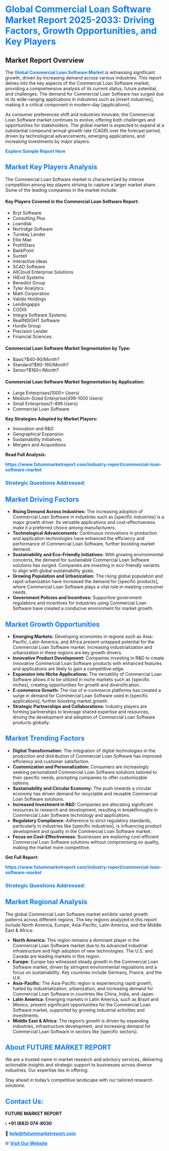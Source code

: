 <h1 style="color: #007BFF;">Global Commercial Loan Software Market Report 2025-2033: Driving Factors, Growth Opportunities, and Key Players</h1>

<section id="overview">
<h2>Market Report Overview</h2>
<p>The <a href="https://www.futuremarketreport.com/industry-report/commercial-loan-software-market" style="color: #007BFF; text-decoration: none;"><strong>Global Commercial Loan Software Market</strong></a> is witnessing significant growth, driven by increasing demand across various industries. This report delves into the key aspects of the Commercial Loan Software market, providing a comprehensive analysis of its current status, future potential, and challenges. The demand for Commercial Loan Software has surged due to its wide-ranging applications in industries such as [insert industries], making it a critical component in modern-day [applications].</p>
<p>As consumer preferences shift and industries innovate, the Commercial Loan Software market continues to evolve, offering both challenges and opportunities for stakeholders. The global market is expected to expand at a substantial compound annual growth rate (CAGR) over the forecast period, driven by technological advancements, emerging applications, and increasing investments by major players.</p>
</section>

<section id="overview">
<p><a href="https://www.futuremarketreport.com/request-sample/reportId=111841" style="color: #007BFF; text-decoration: none;"><strong>Explore Sample Report Here</strong></a></p>
</section>

<section id="key-players">
<h2 style="color: #007BFF;">Market Key Players Analysis</h2>
<p>The Commercial Loan Software market is characterized by intense competition among key players striving to capture a larger market share. Some of the leading companies in the market include:</p>
<h4>Key Players Covered in the Commercial Loan Software Report:</h4>
<ul><li>Bryt Software</li><li>Consulting Plus</li><li>Loandisk</li><li>Nortridge Software</li><li>Turnkey Lender</li><li>Ellie Mae</li><li>ProfitStars</li><li>BankPoint</li><li>Suntell</li><li>Interactive Ideas</li><li>SCAD Software</li><li>AllCloud Enterprise Solutions</li><li>HiEnd Systems</li><li>Benedict Group</li><li>Tyler Analytics</li><li>Math Corporation</li><li>Validis Holdings</li><li>Lendingapps</li><li>CODIX</li><li>Integra Software Systems</li><li>RealINSIGHT Software</li><li>Hurdle Group</li><li>Precision Lender</li><li>Financial Sciences</li></ul>
<h4>Commercial Loan Software Market Segmentation by Type:</h4>
<ul><li>Basic?$40-90/Month?</li><li>Standard?$90-160/Month?</li><li>Senior?$160+/Month?</li></ul>

<h4>Commercial Loan Software Market Segmentation by Application:</h4>
<ul><li>Large Enterprises(1000+ Users)</li><li>Medium-Sized Enterprise(499-1000 Users)</li><li>Small Enterprises(1-499 Users)</li><li>Commercial Loan Software</li></ul>
<p><strong>Key Strategies Adopted by Market Players:</strong></p>
<ul>
<li>Innovation and R&D</li>
<li>Geographical Expansion</li>
<li>Sustainability Initiatives</li>
<li>Mergers and Acquisitions</li>
</ul>
</section>

<section>
<p><strong>Read Full Analysis: </strong></p><a href="https://www.futuremarketreport.com/industry-report/commercial-loan-software-market" style="color: #007BFF; text-decoration: none;"><strong>https://www.futuremarketreport.com/industry-report/commercial-loan-software-market</strong></a>
<h3 style="color: #007BFF;">Strategic Questions Addressed:</h3>
</section>

<section id="driving-factors">
<h2 style="color: #007BFF;">Market Driving Factors</h2>
<ul>
<li><strong>Rising Demand Across Industries:</strong> The increasing adoption of Commercial Loan Software in industries such as [specific industries] is a major growth driver. Its versatile applications and cost-effectiveness make it a preferred choice among manufacturers.</li>
<li><strong>Technological Advancements:</strong> Continuous innovations in production and application technologies have enhanced the efficiency and performance of Commercial Loan Software, further boosting market demand.</li>
<li><strong>Sustainability and Eco-Friendly Initiatives:</strong> With growing environmental concerns, the demand for sustainable Commercial Loan Software solutions has surged. Companies are investing in eco-friendly variants to align with global sustainability goals.</li>
<li><strong>Growing Population and Urbanization:</strong> The rising global population and rapid urbanization have increased the demand for [specific products], where Commercial Loan Software plays a vital role in meeting consumer needs.</li>
<li><strong>Government Policies and Incentives:</strong> Supportive government regulations and incentives for industries using Commercial Loan Software have created a conducive environment for market growth.</li>
</ul>
</section>

<section id="growth-opportunities">
<h2 style="color: #007BFF;">Market Growth Opportunities</h2>
<ul>
<li><strong>Emerging Markets:</strong> Developing economies in regions such as Asia-Pacific, Latin America, and Africa present untapped potential for the Commercial Loan Software market. Increasing industrialization and urbanization in these regions are key growth drivers.</li>
<li><strong>Innovative Product Development:</strong> Companies investing in R&D to create innovative Commercial Loan Software products with enhanced features and applications are likely to gain a competitive edge.</li>
<li><strong>Expansion into Niche Applications:</strong> The versatility of Commercial Loan Software allows it to be utilized in niche markets such as [specific niches], creating opportunities for growth and diversification.</li>
<li><strong>E-commerce Growth:</strong> The rise of e-commerce platforms has created a surge in demand for Commercial Loan Software used in [specific applications], further boosting market growth.</li>
<li><strong>Strategic Partnerships and Collaborations:</strong> Industry players are forming partnerships to leverage shared expertise and resources, driving the development and adoption of Commercial Loan Software products globally.</li>
</ul>
</section>

<section id="trending-factors">
<h2 style="color: #007BFF;">Market Trending Factors</h2>
<ul>
<li><strong>Digital Transformation:</strong> The integration of digital technologies in the production and distribution of Commercial Loan Software has improved efficiency and customer satisfaction.</li>
<li><strong>Customization and Personalization:</strong> Consumers are increasingly seeking personalized Commercial Loan Software solutions tailored to their specific needs, prompting companies to offer customizable options.</li>
<li><strong>Sustainability and Circular Economy:</strong> The push towards a circular economy has driven demand for recyclable and reusable Commercial Loan Software solutions.</li>
<li><strong>Increased Investment in R&D:</strong> Companies are allocating significant resources to research and development, resulting in breakthroughs in Commercial Loan Software technology and applications.</li>
<li><strong>Regulatory Compliance:</strong> Adherence to strict regulatory standards, particularly in industries like [specific industries], is influencing product development and quality in the Commercial Loan Software market.</li>
<li><strong>Focus on Cost-Effectiveness:</strong> Businesses are exploring cost-efficient Commercial Loan Software solutions without compromising on quality, making the market more competitive.</li>
</ul>
</section>

<section>
<p><strong>Get Full Report: </strong></p><a href="https://www.futuremarketreport.com/industry-report/commercial-loan-software-market" style="color: #007BFF; text-decoration: none;"><strong>https://www.futuremarketreport.com/industry-report/commercial-loan-software-market</strong></a>
<h3 style="color: #007BFF;">Strategic Questions Addressed:</h3>
</section>


<section id="regional-analysis">
<h2 style="color: #007BFF;">Market Regional Analysis</h2>
<p>The global Commercial Loan Software market exhibits varied growth patterns across different regions. The key regions analyzed in this report include North America, Europe, Asia-Pacific, Latin America, and the Middle East & Africa:</p>
<ul>
<li><strong>North America:</strong> This region remains a dominant player in the Commercial Loan Software market due to its advanced industrial infrastructure and high adoption of new technologies. The U.S. and Canada are leading markets in this region.</li>
<li><strong>Europe:</strong> Europe has witnessed steady growth in the Commercial Loan Software market, driven by stringent environmental regulations and a focus on sustainability. Key countries include Germany, France, and the U.K.</li>
<li><strong>Asia-Pacific:</strong> The Asia-Pacific region is experiencing rapid growth, fueled by industrialization, urbanization, and increasing demand for Commercial Loan Software in countries like China, India, and Japan.</li>
<li><strong>Latin America:</strong> Emerging markets in Latin America, such as Brazil and Mexico, present significant opportunities for the Commercial Loan Software market, supported by growing industrial activities and investments.</li>
<li><strong>Middle East & Africa:</strong> The region’s growth is driven by expanding industries, infrastructure development, and increasing demand for Commercial Loan Software in sectors like [specific sectors].</li>
</ul>
</section>

<footer>
<h2 style="color: #007BFF;">About FUTURE MARKET REPORT</h2>
<p>We are a trusted name in market research and advisory services, delivering actionable insights and strategic support to businesses across diverse industries. Our expertise lies in offering:</p>

<p>Stay ahead in today’s competitive landscape with our tailored research solutions.</p>

<h2 style="color: #007BFF;">Contact Us:</h2>
<p><strong>FUTURE MARKET REPORT</strong></p>
<p>📞 <strong>+91 (883) 074-8030</strong></p>
<p>📧 <strong><a href="mailto:help@futuremarketreport.com" style="color: #007BFF;">help@futuremarketreport.com</a></strong></p>
<p>🌐 <strong><a href="https://www.futuremarketreport.com/" style="color: #007BFF;">Visit Our Website</a></strong></p>
</footer>